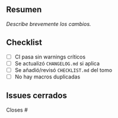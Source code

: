 ## Resumen
_Describe brevemente los cambios._

## Checklist
- [ ] CI pasa sin warnings críticos
- [ ] Se actualizó `CHANGELOG.md` si aplica
- [ ] Se añadió/revisó `CHECKLIST.md` del tomo
- [ ] No hay macros duplicadas

## Issues cerrados
Closes #
